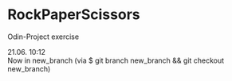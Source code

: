 # RockPaperScissors
Odin-Project exercise

21.06. 10:12  
Now in new_branch (via $ git branch new_branch && git checkout new_branch)

